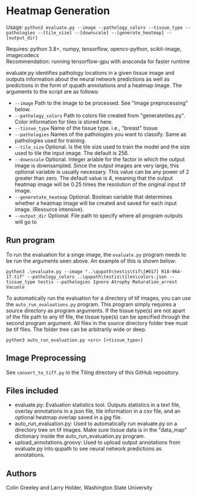 # Heatmap Generation

Usage: `python3 evaluate.py --image --pathology_colors --tissue_type --pathologies --[tile_size] --[downscale] --[generate_heatmap] --[output_dir]`

Requires: python 3.8+, numpy, tensorflow, opencv-python, scikit-image, imagecodecs\
Recommendation: running tensorflow-gpu with anaconda for faster runtime

evaluate.py identifies pathology locations in a given tissue image and outputs information about the neural network predictions
as well as predictions in the form of qupath annotations and a heatmap image. The arguments to the script are as follows:
* `--image` Path to the image to be processed. See "Image preprocessing" below.
* `--pathology_colors` Path to colors file created from "generatetiles.py". Color information for tiles is stored here.
* `--tissue_type` Name of the tissue type. i.e., "breast" tissue
* `--pathologies` Names of the pathologies you want to classify. Same as pathologies used for training.
* `--tile_size` Optional. Is the tile size used to train the model and the size used
   to tile the input image. The default is 256.
* `--downscale` Optional. Integer ariable for the factor in which the output image is
  downsampled. Since the output images are very large, this optional variable is
  usually necessary. This value can be any power of 2 greater than zero. The default
  value is 4, meaning that the output heatmap image will be 0.25 times the resolution
  of the original input tif image.
* `--generetate_heatmap` Optional. Boolean variable that determines whether a heatmap image will be created
   and saved for each input image. (Resource intensive).
* `--output_dir` Optional. File path to specify where all program outputs will go to

## Run program

To run the evaluation for a singe image, the `evaluate.py` program needs to be run the arguments seen above. An example of this is shown below:

    python3 .\evaluate.py --image "..\qupath\testis\tif\[#017] R18-964-17.tif" --pathology_colors ..\qupath\testis\tiles\colors.json --tissue_type testis --pathologies Ignore Atrophy Maturation_arrest Vacuole

To automatically run the evaluation for a directory of tif images, you can use the `auto_run_evaluations.py` program. This program simply requires a source directory as program arguments. If the tissue type(s) are not apart of the file path to any tif file, the tissue type(s) can be specified through the second program argument. All files in the source directory folder tree must be tif files. The folder tree can be arbitrarily wide or deep.

    python3 auto_run_evaluation.py <src> [<tissue_type>]

## Image Preprocessing

See `convert_to_tiff.py` in the Tiling directory of this GitHub repository.

## Files included

* evaluate.py: Evaluation statistics tool. Outputs statistics in a text file,
overlay annotations in a json file, tile information
in a csv file, and an optional heatmap overlap saved in a jpg file.
* auto_run_evaluation.py: Used to automatically run evaluate.py on a directory 
tree on tif images. Make sure tissue data is in the "data_map"
dictionary inside the auto_run_evaluation.py program.
* upload_annotations.groovy: Used to upload output annotations from evaluate.py 
into qupath to see neural network predictions as annotations.


## Authors

Colin Greeley and Larry Holder, Washington State University


